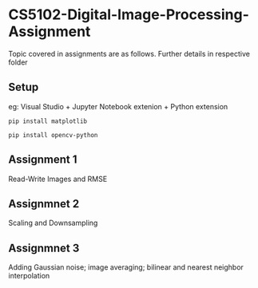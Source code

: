 # CS5102-Digital-Image-Processing-Assignment

Topic covered in assignments are as follows. Further details in respective folder

## Setup

eg: Visual Studio + Jupyter Notebook extenion + Python extension  

```
pip install matplotlib
```

```
pip install opencv-python
```

## Assignment 1

Read-Write Images and RMSE

## Assignmnet 2

Scaling and Downsampling

## Assignmnet 3

Adding Gaussian noise; image averaging; bilinear and nearest neighbor interpolation




